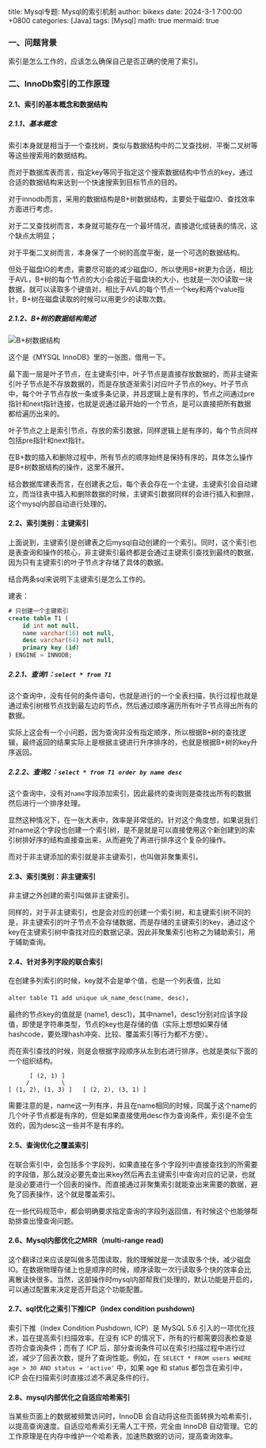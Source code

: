 title: Mysql专题: Mysql的索引机制
author: bikexs
date: 2024-3-1 7:00:00 +0800
categories: [Java]
tags: [Mysql]
math: true
mermaid: true

### 一、问题背景

索引是怎么工作的，应该怎么确保自己是否正确的使用了索引。



### 二、InnoDb索引的工作原理

#### 2.1、索引的基本概念和数据结构

##### 2.1.1、基本概念

索引本身就是相当于一个查找树，类似与数据结构中的二叉查找树、平衡二叉树等等这些搜索用的数据结构。

而对于数据库表而言，指定key等同于指定这个搜索数据结构中节点的key，通过合适的数据结构来达到一个快速搜索到目标节点的目的。

对于innodb而言，采用的数据结构是B+树数据结构，主要处于磁盘IO、查找效率方面进行考虑。

对于二叉查找树而言，本身就可能存在一个最坏情况，直接退化成链表的情况，这个缺点太明显；

对于平衡二叉树而言，本身保了一个树的高度平衡，是一个可选的数据结构。

但处于磁盘IO的考虑，需要尽可能的减少磁盘IO，所以使用B+树更为合适，相比于AVL，B+树的每个节点的大小会接近于磁盘块的大小，也就是一次IO读取一块数据，就可以读取多个键值对，相比于AVL的每个节点一个key和两个value指针，B+树在磁盘读取的时候可以用更少的读取次数。



##### 2.1.2、B+树的数据结构简述

![B+树数据结构](https://s21.ax1x.com/2024/07/29/pkLeg6x.png)

这个是《MYSQL InnoDB》里的一张图，借用一下。

最下面一层是叶子节点，在主键索引中，叶子节点是直接存放数据的，而非主键索引叶子节点是不存放数据的，而是存放逐渐索引对应叶子节点的key。叶子节点中，每个叶子节点存放一条或多条记录，并且逻辑上是有序的，节点之间通过pre指针和next指针连接，也就是说通过最开始的一个节点，是可以直接把所有数据都给遍历出来的。

叶子节点之上是索引节点，存放的索引数据，同样逻辑上是有序的，每个节点同样包括pre指针和next指针。

在B+数的插入和删除过程中，所有节点的顺序始终是保持有序的，具体怎么操作是B+树数据结构的操作，这里不展开。



结合数据库建表而言，在创建表之后，每个表会存在一个主键，主键索引会自动建立，而当往表中插入和删除数据的时候，主键索引数据同样的会进行插入和删除，这个mysql内部自动进行处理的。

#### 2.2、索引类别：主键索引

上面说到，主键索引是创建表之后mysql自动创建的一个索引。同时，这个索引也是表查询和操作的核心，非主键索引最终都是会通过主键索引查找到最终的数据，因为只有主键索引的叶子节点才存储了具体的数据。

结合两条sql来说明下主键索引是怎么工作的。

建表：

```sql
# 只创建一个主键索引
create table T1 (
	id int not null,
	name varchar(16) not null,
	desc varchar(64) not null,
	primary key (id)
) ENGINE = INNODB;
```



##### 2.2.1、查询1：`select * from T1`

这个查询中，没有任何的条件语句，也就是进行的一个全表扫描，执行过程也就是通过索引树根节点找到最左边的节点，然后通过顺序遍历所有叶子节点得出所有的数据。

实际上这会有一个小问题，因为查询并没有指定顺序，所以根据B+树的查找逻辑，最终返回的结果实际上是根据主键进行升序排序的，也就是根据B+树的key升序返回。

##### 2.2.2、查询2：`select * from T1 order by name desc`

这个查询中，没有对`name`字段添加索引，因此最终的查询则是查找出所有的数据然后进行一个排序处理。

显然这种情况下，在一张大表中，效率是非常低的。针对这个角度想，如果说我们对name这个字段也创建一个索引树，是不是就是可以直接使用这个新创建到的索引树排好序的结构直接查出来，从而避免了再进行排序这个复杂的操作。

而对于非主键添加的索引就是非主键索引，也叫做非聚集索引。

#### 2.3、索引类别：非主键索引

非主键之外创建的索引叫做非主键索引。

同样的，对于非主键索引，也是会对应的创建一个索引树，和主键索引树不同的是，非主键索引的叶子节点不会存储数据，而是存储的主键索引的key，通过这个key在主键索引树中查找对应的数据记录。因此非聚集索引也称之为辅助索引，用于辅助查询。

#### 2.4、针对多列字段的联合索引

在创建多列索引的时候，key就不会是单个值，也是一个列表值，比如

`alter table T1 add unique uk_name_desc(name, desc)`， 

最终的节点key的值就是 (name1, desc1)，其中name1，desc1分别对应该字段值，即使是字符串类型，节点的key也是存储的值（实际上想想如果存储hashcode，要处理hash冲突、比较、覆盖索引等行为都不方便）。

而在索引查找的时候，则是会根据字段顺序从左到右进行排序，也就是类似下面的一个组织结构。

```
      [ (2, 1) ]
     /         \
[ (1, 2), (1, 3) ]   [ (2, 2), (3, 1) ]
```

需要注意的是，name这一列有序，并且在name相同的时候，同属于这个name的几个叶子节点都是有序的，但是如果直接使用desc作为查询条件，索引是不会生效的，因为desc这一些并不是有序的。

#### 2.5、查询优化之覆盖索引

在联合索引中，会包括多个字段列，如果直接在多个字段列中直接查找到的所需要的字段值，那么就没必要先查出来key然后再去主键索引中查询对应的记录，也就是没必要进行一个回表的操作。而直接通过非聚集索引就能查出来需要的数据，避免了回表操作，这个就是覆盖索引。

在一些代码规范中，都会明确要求指定查询的字段列返回值，有时候这个也能够帮助排查出慢查询问题。

#### 2.6、Mysql内部优化之MRR（multi-range read)

这个翻译过来应该是叫做多范围读取，我的理解就是一次读取多个快，减少磁盘IO。在数据物理存储上也是顺序的时候，顺序读取一次行读取多个快的效率会比离散读快很多。当然，这部操作时mysql内部帮我们处理的，默认功能是开启的，可以通过配置来决定是否开启这个功能配置。

#### 2.7、sql优化之索引下推ICP（index condition pushdown)

索引下推（Index Condition Pushdown, ICP）是 MySQL 5.6 引入的一项优化技术，旨在提高索引扫描效率。在没有 ICP 的情况下，所有的行都需要回表检查是否符合查询条件；而有了 ICP 后，部分查询条件可以在索引扫描过程中进行过滤，减少了回表次数，提升了查询性能。例如，在 `SELECT * FROM users WHERE age > 30 AND status = 'active'` 中，如果 age 和 status 都包含在索引中，ICP 会在扫描索引时直接过滤不满足条件的行。

#### 2.8、mysql内部优化之自适应哈希索引

当某些页面上的数据被频繁访问时，InnoDB 会自动将这些页面转换为哈希索引，以提高查询速度。自适应哈希索引无需人工干预，完全由 InnoDB 自动管理。它的工作原理是在内存中维护一个哈希表，加速热数据的访问，提高查询效率。










